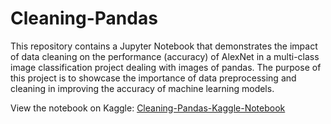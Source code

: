 # Cleaning-Pandas

This repository contains a Jupyter Notebook that demonstrates the impact of data cleaning on the performance (accuracy) of AlexNet in a multi-class image classification project dealing with images of pandas. The purpose of this project is to showcase the importance of data preprocessing and cleaning in improving the accuracy of machine learning models.

View the notebook on Kaggle: [Cleaning-Pandas-Kaggle-Notebook](https://www.kaggle.com/code/soggyansh/cleaning-pandas/notebook)

